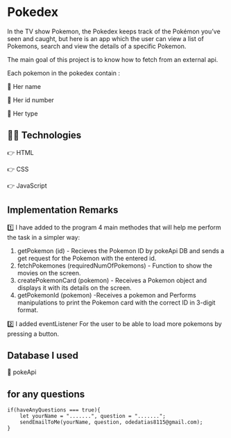 # Pokedex
In the TV show Pokemon, the Pokedex keeps track of the Pokémon you’ve seen and caught, but here is an app which the user can view a list of Pokemons, search and view the details of a specific Pokemon.

The main goal of this project is to know how to fetch from an external api.

Each pokemon in the pokedex contain :

🔹 Her name

🔹 Her id number

🔹 Her type

## 👨‍💻 Technologies 
👉 HTML

👉 CSS

👉 JavaScript

## Implementation Remarks

1️⃣ I have added to the program 4 main methodes that will help me perform the task in a simpler way:

1. getPokemon (id) - Recieves the Pokemon ID by pokeApi DB and sends a get request for the Pokemon with the entered id.
2. fetchPokemones (requiredNumOfPokemons) - Function to show the movies on the screen.
3. createPokemonCard (pokemon) - Receives a Pokemon object and displays it with its details on the screen.
4. getPokemonId (pokemon) -Receives a pokemon and Performs manipulations to print the Pokemon card with the correct ID in 3-digit format.

2️⃣ I added eventListener For the user to be able to load more pokemons by pressing a button.

## Database I used

🔹 pokeApi

## for any questions

```
if(haveAnyQuestions === true){
    let yourName = ".......", question = ".......";
    sendEmailToMe(yourName, question, odedatias8115@gmail.com);
}
```
